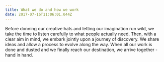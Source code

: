 ```yaml
---
title: What we do and how we work
date: 2017-07-16T11:06:01.044Z
---
```

Before donning our creative hats and letting our imagination run wild, we take the time to listen carefully to what people actually need. Then, with a clear aim in mind, we embark jointly upon a journey of discovery. We share ideas and allow a process to evolve along the way. When all our work is done and dusted and we finally reach our destination, we arrive together - hand in hand.

<!-- We finely tailor tools and systems to fit specific needs and are acutely aware of the sensibilities of those who will benefit further down the line. Transparency is always maintained and privacy and security are always prudently considered. Both financial and economic sustainability are high on our list of our priorities, as is the need to think globally in this ever-changing world. -->

<!-- Once we are absolutely satisfied that we have met each and every one of our objectives, we are more than happy to share our results and the lessons learned from the process.  It is an integral part of our ethos that others are able to share in and benefit from our endeavours. -->

